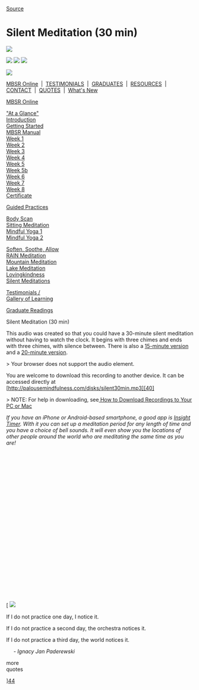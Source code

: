 
[Source](http://palousemindfulness.com/meditations/silent30min.html "Permalink to Silent Meditation (30 min)")

# Silent Meditation (30 min)

![][1]

![][2] ![][3] ![][4]

![][5]

[MBSR Online][6] &nbsp;|&nbsp; [TESTIMONIALS][7] &nbsp;|&nbsp; [GRADUATES][8] &nbsp;|&nbsp; [RESOURCES][9] &nbsp;|&nbsp; [CONTACT][10] &nbsp;|&nbsp; [QUOTES][11] &nbsp;|&nbsp; [What's New][12]

[MBSR Online][6]

[ "At a Glance"][13]  
[Introduction][14]  
[Getting Started][15]  
[MBSR Manual][16]  
[Week 1][17]  
[Week 2][18]  
[Week 3][19]  
[Week 4][20]  
[Week 5][21]  
[Week 5b][22]  
[Week 6][23]  
[Week 7][24]  
[Week 8][25]  
[Certificate][26]  
  

[Guided Practices][27]

[Body Scan][28]  
[Sitting Meditation][29]  
[Mindful Yoga 1][30]  
[Mindful Yoga 2][31]  
  
[Soften, Soothe, Allow][32]  
[RAIN Meditation][33]  
[Mountain Meditation][34]  
[Lake Meditation][35]  
[Lovingkindness][36]  
[Silent Meditations][37]  
  

[Testimonials /  
Gallery of Learning][7]

  

[Graduate Readings][8]

Silent Meditation (30 min)

This audio was created so that you could have a 30-minute silent meditation without having to watch the clock. It begins with three chimes and ends with three chimes, with silence between. There is also a [15-minute version][38] and a [20-minute version][39].

&gt; Your browser does not support the audio element.   
  

You are welcome to download this recording to another device. It can be accessed directly at [http://palousemindfulness.com/disks/silent30min.mp3][40]

&gt; NOTE: For help in downloading, see[ How to Download Recordings to Your PC or Mac][41]

_If you have an iPhone or Android-based smartphone, a good app is [ Insight Timer][42]. With it you can set up a meditation period for any length of time and you have a choice of bell sounds. It will even show you the locations of other people around the world who are meditating the same time as you are!_

&nbsp;

&nbsp;

&nbsp;

&nbsp;

&nbsp;

&nbsp;

&nbsp;

&nbsp;

&nbsp;

&nbsp;

&nbsp;

&nbsp;

&nbsp;

[ ![][43]

If I do not practice one day, I notice it.  
  
If I do not practice a second day, the orchestra notices it.  
  
If I do not practice a third day, the world notices it.   
  
&nbsp;&nbsp;&nbsp;&nbsp;&nbsp;\- _Ignacy Jan Paderewski_

more &nbsp;&nbsp;&nbsp;  
quotes&nbsp;

][44]

&nbsp;

[1]: http://palousemindfulness.com/art/docbox-translate-flip.jpg
[2]: http://palousemindfulness.com/art/clouds1_middle_570x22.jpg
[3]: http://palousemindfulness.com/art/logo-youtube_22.gif
[4]: http://palousemindfulness.com/art/logo-facebook_22.gif
[5]: http://palousemindfulness.com/art/clouds2_title_950x115.jpg
[6]: ../index.html
[7]: ../testimonials/index.html
[8]: ../graduates.html
[9]: ../resources.html
[10]: ../contact.html
[11]: ../quotes.html
[12]: ../whats-new.html
[13]: ../selfguidedMBSR_ataglance.html
[14]: ../selfguidedMBSR_week0.html
[15]: ../selfguidedMBSR_gettingstarted.html
[16]: ../selfguidedMBSR_manual.html
[17]: ../selfguidedMBSR_week1.html
[18]: ../selfguidedMBSR_week2.html
[19]: ../selfguidedMBSR_week3.html
[20]: ../selfguidedMBSR_week4.html
[21]: ../selfguidedMBSR_week5.html
[22]: ../selfguidedMBSR_week5b.html
[23]: ../selfguidedMBSR_week6.html
[24]: ../selfguidedMBSR_week7.html
[25]: ../selfguidedMBSR_week8.html
[26]: ../selfguidedMBSR_certificate.html
[27]: ../guidedmeditations.html
[28]: bodyscan.html
[29]: sittingmeditation.html
[30]: yoga1.html
[31]: yoga2.html
[32]: soften-soothe-allow.html
[33]: RAIN.html
[34]: mountain.html
[35]: lake.html
[36]: lovingkindness.html
[37]: silent30min.html
[38]: silent15min.html
[39]: silent20min.html
[40]: ../disks/silent30min.mp3
[41]: downloading.html
[42]: https://insighttimer.com/
[43]: http://palousemindfulness.com/art/123rf_piano_170.jpg
[44]: ../quotes.html#classes_meditations "more quotes"
  
